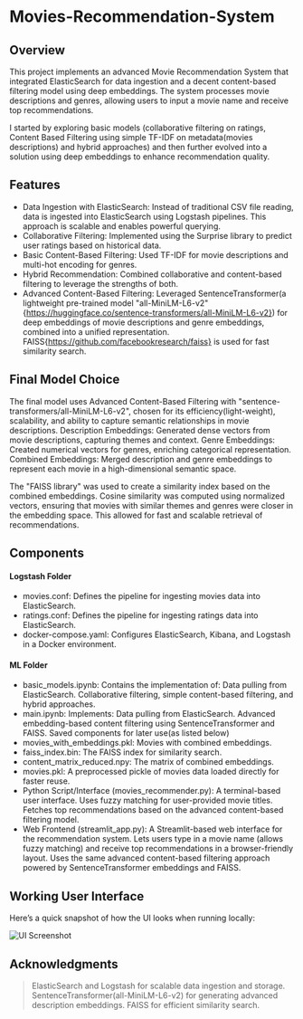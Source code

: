 # **Movies-Recommendation-System**

## **Overview**
This project implements an advanced Movie Recommendation System that integrated ElasticSearch for data ingestion and a decent content-based filtering model using deep embeddings. The system processes movie descriptions and genres, allowing users to input a movie name and receive top recommendations.

I started by exploring basic models (collaborative filtering on ratings, Content Based Filtering using simple TF-IDF on metadata(movies descriptions) and hybrid approaches) and then further evolved into a solution using deep embeddings to enhance recommendation quality.

## **Features**
- Data Ingestion with ElasticSearch: Instead of traditional CSV file reading, data is ingested into ElasticSearch using Logstash pipelines. This approach is scalable and enables powerful querying.
- Collaborative Filtering: Implemented using the Surprise library to predict user ratings based on historical data.
- Basic Content-Based Filtering: Used TF-IDF for movie descriptions and multi-hot encoding for genres.
- Hybrid Recommendation: Combined collaborative and content-based filtering to leverage the strengths of both.
- Advanced Content-Based Filtering: Leveraged SentenceTransformer(a lightweight pre-trained model "all-MiniLM-L6-v2"{https://huggingface.co/sentence-transformers/all-MiniLM-L6-v2}) for deep embeddings of movie descriptions and genre embeddings, combined into a unified representation. FAISS{https://github.com/facebookresearch/faiss} is used for fast similarity search.

## **Final Model Choice**
The final model uses Advanced Content-Based Filtering with "sentence-transformers/all-MiniLM-L6-v2", chosen for its efficiency(light-weight), scalability, and ability to capture semantic relationships in movie descriptions.
Description Embeddings: Generated dense vectors from movie descriptions, capturing themes and context.
Genre Embeddings: Created numerical vectors for genres, enriching categorical representation.
Combined Embeddings: Merged description and genre embeddings to represent each movie in a high-dimensional semantic space.

The "FAISS library" was used to create a similarity index based on the combined embeddings.
Cosine similarity was computed using normalized vectors, ensuring that movies with similar themes and genres were closer in the embedding space. This allowed for fast and scalable retrieval of recommendations.

## **Components**
#### Logstash Folder
- movies.conf: Defines the pipeline for ingesting movies data into ElasticSearch.
- ratings.conf: Defines the pipeline for ingesting ratings data into ElasticSearch.
- docker-compose.yaml: Configures ElasticSearch, Kibana, and Logstash in a Docker environment.
#### ML Folder
- basic_models.ipynb: Contains the implementation of:
Data pulling from ElasticSearch.
Collaborative filtering, simple content-based filtering, and hybrid approaches.
- main.ipynb: Implements:
Data pulling from ElasticSearch.
Advanced embedding-based content filtering using SentenceTransformer and FAISS.
Saved components for later use(as listed below)
- movies_with_embeddings.pkl: Movies with combined embeddings.
- faiss_index.bin: The FAISS index for similarity search.
- content_matrix_reduced.npy: The matrix of combined embeddings.
- movies.pkl: A preprocessed pickle of movies data loaded directly for faster reuse.
- Python Script/Interface (movies_recommender.py):
A terminal-based user interface.
Uses fuzzy matching for user-provided movie titles.
Fetches top recommendations based on the advanced content-based filtering model.
- Web Frontend (streamlit_app.py):
A Streamlit-based web interface for the recommendation system. Lets users type in a movie name (allows fuzzy matching) and receive top recommendations in a browser-friendly layout.
Uses the same advanced content-based filtering approach powered by SentenceTransformer embeddings and FAISS.

## Working User Interface

Here’s a quick snapshot of how the UI looks when running locally:

![UI Screenshot](./UI_screenshots/screenshotUI.jpg?raw=true "Movie Recommender UI")

## **Acknowledgments**
> ElasticSearch and Logstash for scalable data ingestion and storage.
> SentenceTransformer(all-MiniLM-L6-v2) for generating advanced description embeddings.
> FAISS for efficient similarity search.
